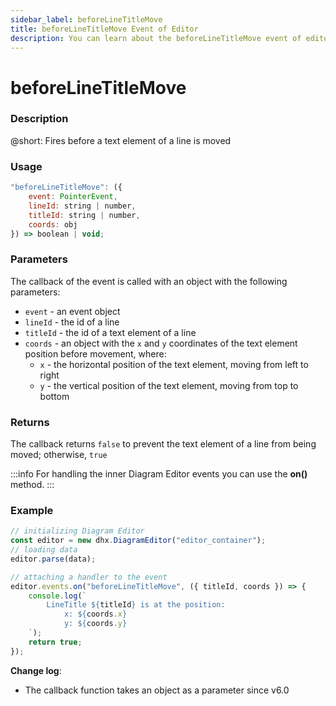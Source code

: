 ```yaml
---
sidebar_label: beforeLineTitleMove
title: beforeLineTitleMove Event of Editor
description: You can learn about the beforeLineTitleMove event of editor in the documentation of the DHTMLX JavaScript Diagram library. Browse developer guides and API reference, try out code examples and live demos, and download a free 30-day evaluation version of DHTMLX Diagram.
---
```


# beforeLineTitleMove

### Description

@short: Fires before a text element of a line is moved

### Usage

~~~jsx
"beforeLineTitleMove": ({
    event: PointerEvent, 
    lineId: string | number, 
    titleId: string | number, 
    coords: obj
}) => boolean | void;
~~~

### Parameters

The callback of the event is called with an object with the following parameters:

  - `event` - an event object
  - `lineId` - the id of a line
  - `titleId` - the id of a text element of a line
  - `coords` - an object with the `x` and `y` coordinates of the text element position before movement, where:
    - `x` - the horizontal position of the text element, moving from left to right
    - `y` - the vertical position of the text element, moving from top to bottom

### Returns

The callback returns `false` to prevent the text element of a line from being moved; otherwise, `true`

:::info
For handling the inner Diagram Editor events you can use the **on()** method.
:::

### Example

~~~jsx {6-14}
// initializing Diagram Editor
const editor = new dhx.DiagramEditor("editor_container");
// loading data
editor.parse(data);

// attaching a handler to the event
editor.events.on("beforeLineTitleMove", ({ titleId, coords }) => {
    console.log(`
        LineTitle ${titleId} is at the position:
            x: ${coords.x}
            y: ${coords.y}
    `);
    return true;
});
~~~

**Change log**:

- The callback function takes an object as a parameter since v6.0
